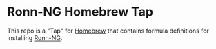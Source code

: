 Ronn-NG Homebrew Tap
====================

This repo is a "Tap" for [Homebrew](https://brew.sh) that contains formula
definitions for installing [Ronn-NG](https://github.com/apjanke/ronn-ng).